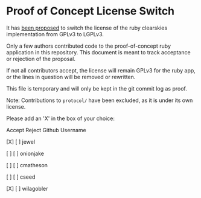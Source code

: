 Proof of Concept License Switch
===============================

It has [been proposed](https://groups.google.com/d/msg/clearskies-dev/sTlXzBO4IUY/yoeQHGDwbjEJ)
to switch the license of the ruby clearskies implementation from GPLv3 to
LGPLv3.

Only a few authors contributed code to the proof-of-concept ruby application in
this repository.  This document is meant to track acceptance or rejection of
the proposal.

If not all contributors accept, the license will remain GPLv3 for the ruby app,
or the lines in question will be removed or rewritten.

This file is temporary and will only be kept in the git commit log as proof.

Note: Contributions to `protocol/` have been excluded, as it is under its own
license.



Please add an 'X' in the box of your choice:

Accept Reject  Github Username

 [X]    [ ]    jewel

 [ ]    [ ]    onionjake

 [ ]    [ ]    cmatheson

 [ ]    [ ]    cseed

 [X]    [ ]    wilagobler

